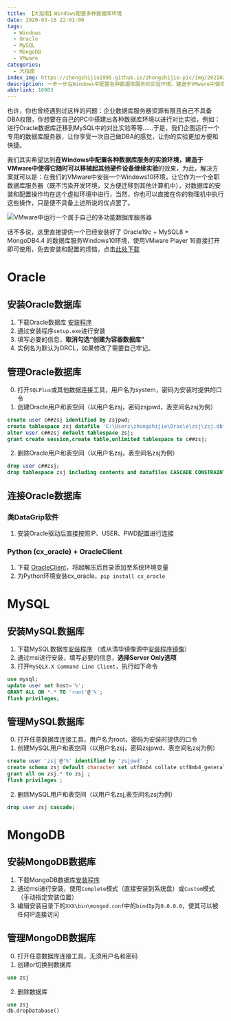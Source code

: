 ```yaml
---
title: 【大指南】Windows配置多种数据库环境
date: 2020-03-16 22:01:00
tags:
  - Windows
  - Oracle
  - MySQL
  - MongoDB
  - VMware
categories:
  - 大指南
index_img: https://zhongshijie1995.github.io/zhongshijie-pic/img/20210213124100.jpg
description: 一步一步在Windows中配置各种数据库服务的实验环境，建造于VMware中使得它随时可以移植起其他硬件设备继续实验
abbrlink: 10003
---
```


也许，你也曾经遇到过这样的问题：企业数据库服务器资源有限且自己不具备DBA权限，你想要在自己的PC中搭建出各种数据库环境以进行对比实验，例如：进行Oracle数据库迁移到MySQL中的对比实验等等……于是，我们企图运行一个专用的数据库服务器，让你享受一次自己做DBA的感觉，让你的实验更加方便和快捷。

我们其实希望达到**在Windows中配置各种数据库服务的实验环境，建造于VMware中使得它随时可以移植起其他硬件设备继续实验**的效果，为此，解决方案就可以是：在我们的VMware中安装一个Windows10环境，让它作为一个全职数据库服务器（既不污染开发环境，又方便迁移到其他计算机中），对数据库的安装和配置操作均在这个虚拟环境中进行，当然，你也可以直接在你的物理机中执行这些操作，只是便不具备上述所说的优点罢了。

![VMware中运行一个属于自己的多功能数据库服务器](https://zhongshijie1995.github.io/zhongshijie-pic/img/20210214224333.png)

话不多说，这里直接提供一个已经安装好了 Oracle19c + MySQL8 + MongoDB4.4 的数据库服务Windows10环境，使用VMware Player 16直接打开即可使用，免去安装和配置的烦恼，点击[此处下载](https://cloud.189.cn/t/eIFraefAZjIr)

# Oracle
## 安装Oracle数据库
1. 下载Oracle数据库 [安装程序](https://www.oracle.com/database/technologies/oracle-database-software-downloads.html)
2. 通过安装程序`setup.exe`进行安装
3. 填写必要的信息，**取消勾选“创建为容器数据库”**
4. 实例名为默认为ORCL，如果修改了需要自己牢记。

## 管理Oracle数据库
0. 打开`SQLPlus`或其他数据连接工具，用户名为system，密码为安装时提供的口令
1. 创建Oracle用户和表空间（以用户名zsj，密码zsjpwd，表空间名zsj为例）
```SQL
create user c##zsj identified by zsjpwd;
create tablespace zsj datafile 'C:\Users\zhongshijie\Oracle\zsj\zsj.dbf' size 32m autoextend on next 32m maxsize 10240m;
alter user c##zsj default tablespace zsj;
grant create session,create table,unlimited tablespace to c##zsj;
```

2. 删除Oracle用户和表空间（以用户名zsj，表空间名zsj为例）
```SQL
drop user c##zsj;
drop tablespace zsj including contents and datafiles CASCADE CONSTRAINTS;
```

## 连接Oracle数据库
### 类DataGrip软件
1. 安装Oracle驱动后直接按照IP、USER、PWD配置进行连接

### Python (cx_oracle) + OracleClient
1. 下载 [OracleClient](https://www.oracle.com/database/technologies/instant-client/winx64-64-downloads.html)，将起解压后目录添加至系统环境变量
2. 为Python环境安装cx_oracle，`pip install cx_oracle`

# MySQL
## 安装MySQL数据库
1. 下载MySQL数据库[安装程序](https://dev.mysql.com/downloads/installer/)
（或从清华镜像源中[安装程序镜像](https://mirrors.tuna.tsinghua.edu.cn/mysql/downloads/MySQLInstaller/)）
2. 通过msi进行安装，填写必要的信息，**选择Server Only选项**
3. 打开`MySQLX.X Command Line Client`，执行如下命令
```SQL
use mysql;
update user set host='%';
GRANT ALL ON *.* TO 'root'@'%';
flush privileges;
```

## 管理MySQL数据库
0. 打开任意数据库连接工具，用户名为root，密码为安装时提供的口令
1. 创建MySQL用户和表空间（以用户名zsj，密码zsjpwd，表空间名zsj为例）
```SQL
create user 'zsj'@'%' identified by 'zsjpwd' ;
create schema zsj default character set utf8mb4 collate utf8mb4_general_ci ;
grant all on zsj.* to zsj ;
flush privileges ;
```
2. 删除MySQL用户和表空间（以用户名zsj,表空间名zsj为例）
```SQL
drop user zsj cascade;
```

# MongoDB
## 安装MongoDB数据库
1. 下载MongoDB数据库[安装程序](https://www.mongodb.com/try/download/community)
2. 通过msi进行安装，使用`Complete`模式（直接安装到系统盘）或`Custom`模式（手动指定安装位置）
3. 编辑安装目录下的`XXX\bin\mongod.conf`中的`bindIp`为`0.0.0.0`，使其可以被任何IP连接访问

## 管理MongoDB数据库
0. 打开任意数据库连接工具，无须用户名和密码
1. 创建or切换到数据库
```sql
use zsj
```
2. 删除数据库
```sql
use zsj
db.dropDatabase()
```
